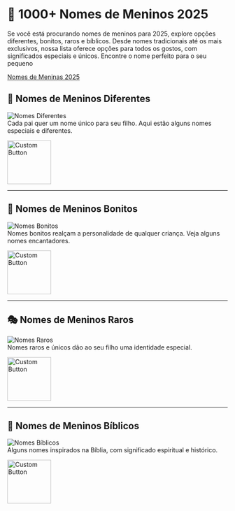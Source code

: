# 📌 1000+ Nomes de Meninos 2025

Se você está procurando nomes de meninos para 2025, explore opções diferentes, bonitos, raros e bíblicos. Desde nomes tradicionais até os mais exclusivos, nossa lista oferece opções para todos os gostos, com significados especiais e únicos. Encontre o nome perfeito para o seu pequeno

[Nomes de Meninas 2025](https://github.com/nomes-de-meninas-femininos)

## 🌟 Nomes de Meninos Diferentes  
![Nomes Diferentes](https://blogger.googleusercontent.com/img/b/R29vZ2xl/AVvXsEiw5Mca2aseTwzbSp-MYMjYpNFoeSCaC22pML8c7iT7Nf_QaBty3JkmC_Mgceu8LA5ao9ok9-rl2lLyQG0Pere_mITZhxZWYFvDfM7RJLuXRGoo9ysCT55RH9P21dMKVNlWRRJF-TBoTkDsNHGr3YNdkm6I3pLfmcvLN74Hk-0y-7QQjpBm-J3BBJbIDuJj/s320/nomes%20de%20meninos%20diferentes.png)  
Cada pai quer um nome único para seu filho. Aqui estão alguns nomes especiais e diferentes.  

[<img src="https://blogger.googleusercontent.com/img/b/R29vZ2xl/AVvXsEjZeitAvFQS-Lx1cwneCX7_xLP6rqdzlyFKTXyx3RBJ7rMvPEMFNgHLZwu_81DkGrhfz-LpCvRMUQLs6FRCf6qgA_oEEpGvBAjJJ04UwolF8LbeEkCpoQQDE5cVqXFPIdvM8V2LgpEDeMQ4VasGTK690azeENn6Z6gP4VI_0Swqa4GtiZhSyTYYgJK66g0Y/s320/Leia%20mais.png" alt="Custom Button" width="100" />](https://all-names.blogspot.com/)

---

## 💖 Nomes de Meninos Bonitos  
![Nomes Bonitos](https://blogger.googleusercontent.com/img/b/R29vZ2xl/AVvXsEg_HUhDbYnjpo963IF70POR8gOAOfUwHLz-s6gWnkRKd2zIT9BNVBSiesiDQ4yIBsSmYF38Oh6jB38iLzKcOnWnSgpXKmQmMp2CjP0lzMfSBc4vszrKolGjlN5SD2bzj_A10VT8HRDRm0VAvD4Ot3rttMXRaFEuQ_gULrteRKj6ATaEd9TY-q86I_WsUX90/s320/nomes%20de%20meninos%20bonitos.png)  
Nomes bonitos realçam a personalidade de qualquer criança. Veja alguns nomes encantadores.  

[<img src="https://blogger.googleusercontent.com/img/b/R29vZ2xl/AVvXsEjZeitAvFQS-Lx1cwneCX7_xLP6rqdzlyFKTXyx3RBJ7rMvPEMFNgHLZwu_81DkGrhfz-LpCvRMUQLs6FRCf6qgA_oEEpGvBAjJJ04UwolF8LbeEkCpoQQDE5cVqXFPIdvM8V2LgpEDeMQ4VasGTK690azeENn6Z6gP4VI_0Swqa4GtiZhSyTYYgJK66g0Y/s320/Leia%20mais.png" alt="Custom Button" width="100" />](https://all-names.blogspot.com/)
 
---

## 🎭 Nomes de Meninos Raros  
![Nomes Raros](https://blogger.googleusercontent.com/img/b/R29vZ2xl/AVvXsEi0e231Pt2-0xgtHZtA7ZTLUcNZ-Ezb0sVXz0f7hc7hQ6nSTo3d9f9NFGRkoyCwSbiYamzhNid2kRzg2STiDxPVuI5et0YVSK6tUNxvpeGR0xVa0B62MIiyqrn1V5OCOAI2n4SuB6jFhcVipiTI3QU8OeXwb_Hf-Dn8FIA-mFixgk9HRY3X8O4v0Gz5iT5X/s320/nomes%20de%20meninos%20raros.png)  
Nomes raros e únicos dão ao seu filho uma identidade especial.  
 
[<img src="https://blogger.googleusercontent.com/img/b/R29vZ2xl/AVvXsEjZeitAvFQS-Lx1cwneCX7_xLP6rqdzlyFKTXyx3RBJ7rMvPEMFNgHLZwu_81DkGrhfz-LpCvRMUQLs6FRCf6qgA_oEEpGvBAjJJ04UwolF8LbeEkCpoQQDE5cVqXFPIdvM8V2LgpEDeMQ4VasGTK690azeENn6Z6gP4VI_0Swqa4GtiZhSyTYYgJK66g0Y/s320/Leia%20mais.png" alt="Custom Button" width="100" />](https://all-names.blogspot.com/)
 

---

## 📖 Nomes de Meninos Bíblicos  
![Nomes Bíblicos](https://blogger.googleusercontent.com/img/b/R29vZ2xl/AVvXsEhx5iPoY9gaXTLsVQa86sgYpnq8RXeWAqVcWDytMgT662VJwouq38n2WykA6mL3f877KwixYNlQHuDzNtSbUkxzJGnp78NhrWz49QwrjdrGmRXnjJnTZ5gNONPf5J3cbL9cwVG2GTATHmvyMIClMqZQrzDvMIBgr1ZY54vnbhKSjJm92VlSVDpY-0ayL2w2/s320/nomes%20de%20meninos%20b%C3%ADblicos.png)  
Alguns nomes inspirados na Bíblia, com significado espiritual e histórico.  
 
[<img src="https://blogger.googleusercontent.com/img/b/R29vZ2xl/AVvXsEjZeitAvFQS-Lx1cwneCX7_xLP6rqdzlyFKTXyx3RBJ7rMvPEMFNgHLZwu_81DkGrhfz-LpCvRMUQLs6FRCf6qgA_oEEpGvBAjJJ04UwolF8LbeEkCpoQQDE5cVqXFPIdvM8V2LgpEDeMQ4VasGTK690azeENn6Z6gP4VI_0Swqa4GtiZhSyTYYgJK66g0Y/s320/Leia%20mais.png" alt="Custom Button" width="100" />](https://all-names.blogspot.com/)
  
